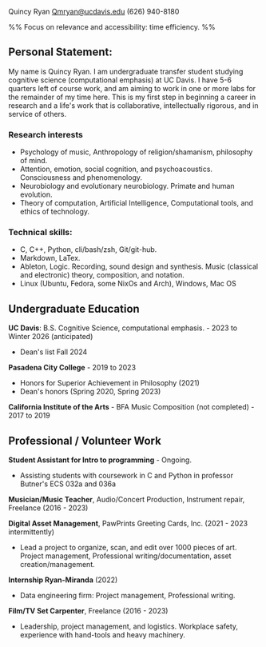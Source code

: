 Quincy Ryan
Qmryan@ucdavis.edu
(626) 940-8180

%% Focus on relevance and accessibility: time efficiency. %%
## Personal Statement: 
My name is Quincy Ryan. I am undergraduate transfer student studying cognitive science (computational emphasis) at UC Davis. I have 5-6 quarters left of course work, and am aiming to work in one or more labs for the remainder of my time here. This is my first step in beginning a career in research and a life's work that is collaborative, intellectually rigorous, and in service of others. 
 
### Research interests
- Psychology of music, Anthropology of religion/shamanism, philosophy of mind. 
- Attention, emotion, social cognition, and psychoacoustics. Consciousness and phenomenology. 
- Neurobiology and evolutionary neurobiology. Primate and human evolution. 
- Theory of computation, Artificial Intelligence, Computational tools, and ethics of technology.

### Technical skills: 
- C, C++, Python, cli/bash/zsh, Git/git-hub. 
- Markdown, LaTex.
- Ableton, Logic. Recording, sound design and synthesis. Music (classical and electronic) theory, composition, and notation. 
- Linux (Ubuntu, Fedora, some NixOs and Arch), Windows, Mac OS


## Undergraduate Education

**UC Davis**: B.S. Cognitive Science, computational emphasis. - 2023 to Winter 2026 (anticipated)
- Dean's list Fall 2024

**Pasadena City College** - 2019 to 2023 
- Honors for Superior Achievement in Philosophy (2021)
- Dean's honors (Spring 2020, Spring 2023)

**California Institute of the Arts** - BFA Music Composition (not completed) - 2017 to 2019


## Professional / Volunteer Work
**Student Assistant for Intro to programming** - Ongoing. 
- Assisting students with coursework in C and Python in professor Butner's ECS 032a and 036a 

**Musician/Music Teacher**, Audio/Concert Production, Instrument repair, Freelance (2016 - 2023)

**Digital Asset Management**, PawPrints Greeting Cards, Inc. (2021 - 2023 intermittently)
- Lead a project to organize, scan, and edit over 1000 pieces of art. Project management, Professional writing/documentation, asset creation/management. 

**Internship Ryan-Miranda** (2022)
- Data engineering firm: Project management, Professional writing. 

**Film/TV Set Carpenter**, Freelance (2016 - 2023)
- Leadership, project management, and logistics. Workplace safety, experience with hand-tools and heavy machinery.
